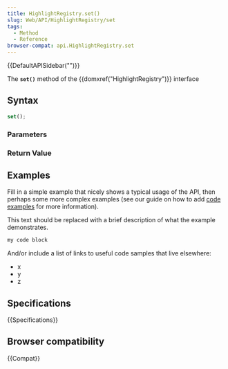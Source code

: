 ```yaml
---
title: HighlightRegistry.set()
slug: Web/API/HighlightRegistry/set
tags:
  - Method
  - Reference
browser-compat: api.HighlightRegistry.set
---
```

{{DefaultAPISidebar("")}}

The **`set()`** method of the {{domxref("HighlightRegistry")}} interface 

## Syntax

```js
set();
```

### Parameters



### Return Value



## Examples

Fill in a simple example that nicely shows a typical usage of the API, then perhaps some more complex examples (see our guide on how to add [code examples](/en-US/docs/MDN/Contribute/Structures/Code_examples) for more information).

This text should be replaced with a brief description of what the example demonstrates.

```js
my code block
```

And/or include a list of links to useful code samples that live elsewhere:

*   x
*   y
*   z

## Specifications

{{Specifications}}

## Browser compatibility

{{Compat}}

